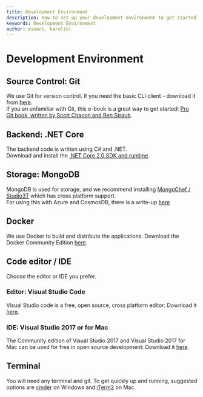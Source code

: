 ```yaml
---
title: Development Environment
description: How to set up your development environment to get started
keywords: Development Environment
author: einari, karolikl
---
```

# Development Environment

## Source Control: Git

We use Git for version control. If you need the basic CLI client - download it from [here](https://git-scm.com/downloads).  
If you an unfamiliar with Git, this e-book is a great way to get started: [Pro Git book, written by Scott Chacon and Ben Straub](https://git-scm.com/book/en/v2).  

## Backend: .NET Core

The backend code is written using C# and .NET.  
Download and install the [.NET Core 2.0 SDK and runtime](https://www.microsoft.com/net/download/core).

## Storage: MongoDB

MongoDB is used for storage, and we recommend installing [MongoChef / Studio3T](https://studio3t.com) which has cross platform support.  
For using this with Azure and CosmosDB, there is a write-up [here](https://docs.microsoft.com/en-us/azure/cosmos-db/mongodb-mongochef)

## Docker

We use Docker to build and distribute the applications.
Download the Docker Community Edition [here](https://store.docker.com/search?type=edition&offering=community).

## Code editor / IDE

Choose the editor or IDE you prefer.

### Editor: Visual Studio Code

Visual Studio code is a free, open source, cross platform editor:
Download it [here](https://code.visualstudio.com/).

### IDE: Visual Studio 2017 or for Mac

The Community edition of Visual Studio 2017 and Visual Studio 2017 for Mac can be used for free in open source development: 
Download it [here](https://www.visualstudio.com/vs/community/).

## Terminal

You will need any terminal and git. To get quickly up and running, suggested options are [cmder](http://cmder.net/) on Windows and [iTerm2](https://www.iterm2.com/downloads.html) on Mac.
